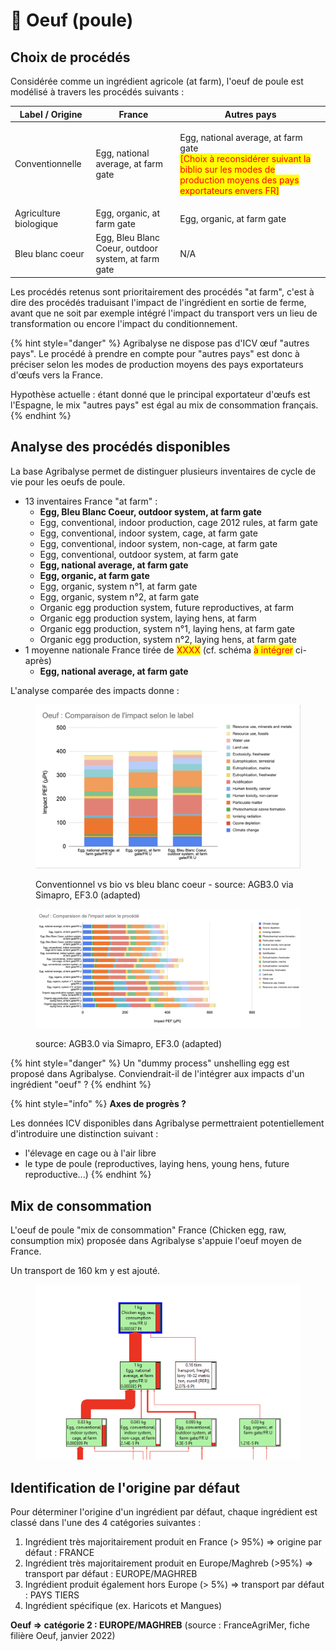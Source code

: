# 🥚 Oeuf (poule)

## Choix de procédés

Considérée comme un ingrédient agricole (at farm), l'oeuf de poule est modélisé à travers les procédés suivants :&#x20;

| Label / Origine        | France                                              | Autres pays                                                                                                                                                                               |
| ---------------------- | --------------------------------------------------- | ----------------------------------------------------------------------------------------------------------------------------------------------------------------------------------------- |
| Conventionnelle        | Egg, national average, at farm gate                 | <p>Egg, national average, at farm gate<br><mark style="color:red;">[Choix à reconsidérer suivant la biblio sur les modes de production moyens des pays exportateurs envers FR]</mark></p> |
| Agriculture biologique | Egg, organic, at farm gate                          | Egg, organic, at farm gate                                                                                                                                                                |
| Bleu blanc coeur       | Egg, Bleu Blanc Coeur, outdoor system, at farm gate | N/A                                                                                                                                                                                       |

Les procédés retenus sont prioritairement des procédés "at farm", c'est à dire des procédés traduisant l'impact de l'ingrédient en sortie de ferme, avant que ne soit par exemple intégré l'impact du transport vers un lieu de transformation ou encore l'impact du conditionnement.

{% hint style="danger" %}
Agribalyse ne dispose pas d'ICV œuf "autres pays". Le procédé à prendre en compte pour "autres pays" est donc à préciser selon les modes de production moyens des pays exportateurs d'œufs vers la France.&#x20;

Hypothèse actuelle : étant donné que le principal exportateur d'œufs est l'Espagne, le mix "autres pays" est égal au mix de consommation français.
{% endhint %}

## Analyse des procédés disponibles

La base Agribalyse permet de distinguer plusieurs inventaires de cycle de vie pour les oeufs de poule.&#x20;

* 13 inventaires France "at farm" :&#x20;
  * **Egg, Bleu Blanc Coeur, outdoor system, at farm gate**
  * Egg, conventional, indoor production, cage 2012 rules, at farm gate
  * Egg, conventional, indoor system, cage, at farm gate
  * Egg, conventional, indoor system, non-cage, at farm gate
  * Egg, conventional, outdoor system, at farm gate
  * **Egg, national average, at farm gate**
  * **Egg, organic, at farm gate**
  * Egg, organic, system n°1, at farm gate
  * Egg, organic, system n°2, at farm gate
  * Organic egg production system, future reproductives, at farm
  * Organic egg production system, laying hens, at farm
  * Organic egg production, system n°1, laying hens, at farm gate
  * Organic egg production, system n°2, laying hens, at farm gate
* 1 moyenne nationale France tirée de <mark style="color:red;">XXXX</mark> (cf. schéma <mark style="color:red;">à intégrer</mark> ci-après)
  * **Egg, national average, at farm gate**

L'analyse comparée des impacts donne :&#x20;

<figure><img src="../../.gitbook/assets/image (5) (2).png" alt=""><figcaption><p>Conventionnel vs bio vs bleu blanc coeur - source: AGB3.0 via Simapro, EF3.0 (adapted)</p></figcaption></figure>

<figure><img src="../../.gitbook/assets/image (1) (5).png" alt=""><figcaption><p>source: AGB3.0 via Simapro, EF3.0 (adapted)</p></figcaption></figure>

{% hint style="danger" %}
Un "dummy process" unshelling egg est proposé dans Agribalyse. Conviendrait-il de l'intégrer aux impacts d'un ingrédient "oeuf" ?
{% endhint %}

{% hint style="info" %}
**Axes de progrès ?**

Les données ICV disponibles dans Agribalyse permettraient potentiellement d'introduire une distinction suivant :&#x20;

* l'élevage en cage ou à l'air libre
* le type de poule (reproductives, laying hens, young hens, future reproductive...)
{% endhint %}

## Mix de consommation

L'oeuf de poule "mix de consommation" France (Chicken egg, raw, consumption mix) proposée dans Agribalyse s'appuie l'oeuf moyen de France.

Un transport de 160 km y est ajouté.

<figure><img src="../../.gitbook/assets/image (2) (1) (1) (1) (1) (1) (1) (1).png" alt=""><figcaption></figcaption></figure>

## Identification de l'origine par défaut

Pour déterminer l'origine d'un ingrédient par défaut, chaque ingrédient est classé dans l'une des 4 catégories suivantes :&#x20;

1. Ingrédient très majoritairement produit en France (> 95%) => origine par défaut : FRANCE
2. Ingrédient très majoritairement produit en Europe/Maghreb (>95%) => transport par défaut : EUROPE/MAGHREB&#x20;
3. Ingrédient produit également hors Europe (> 5%) => transport par défaut : PAYS TIERS
4. Ingrédient spécifique (ex. Haricots et Mangues)&#x20;

**Oeuf => catégorie 2 : EUROPE/MAGHREB** (source : FranceAgriMer, fiche filière Oeuf, janvier 2022)&#x20;

